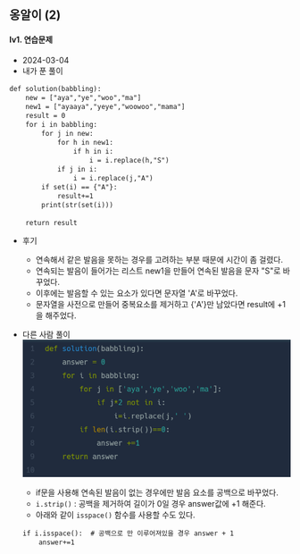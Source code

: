 ## 옹알이 (2)  
#### lv1. 연습문제  

* 2024-03-04  
* 내가 푼 풀이  

```
def solution(babbling):
    new = ["aya","ye","woo","ma"]
    new1 = ["ayaaya","yeye","woowoo","mama"]
    result = 0
    for i in babbling:
        for j in new:
            for h in new1:
                if h in i:
                    i = i.replace(h,"S")
            if j in i:
                i = i.replace(j,"A")
        if set(i) == {"A"}:
            result+=1
        print(str(set(i)))

    return result
```

* 후기  
    * 연속해서 같은 발음을 못하는 경우를 고려하는 부분 때문에 시간이 좀 걸렸다.  
    * 연속되는 발음이 들어가는 리스트 new1을 만들어 연속된 발음을 문자 "S"로 바꾸었다.  
    * 이후에는 발음할 수 있는 요소가 있다면 문자열 'A'로 바꾸었다.  
    * 문자열을 사전으로 만들어 중복요소를 제거하고 {'A'}만 남았다면 result에 +1을 해주었다.  

* 다른 사람 풀이  
    <img src="./img/image10.png">  

    * if문을 사용해 연속된 발음이 없는 경우에만 발음 요소를  공백으로 바꾸었다.  
    * ```i.strip()``` : 공백을 제거하여 길이가 0일 경우 answer값에 +1 해준다.
    * 아래와 같이 ```isspace()``` 함수를 사용할 수도 있다.    
    ```
    if i.isspace():  # 공백으로 만 이루어져있을 경우 answer + 1
        answer+=1
    ```